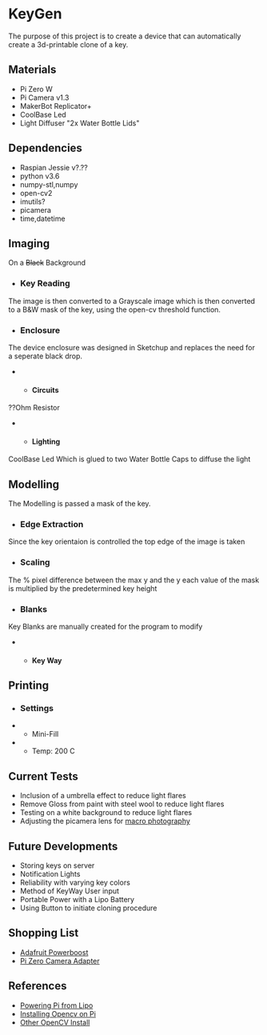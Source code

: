 # KeyGen 
The purpose of this project is to create a device that can automatically create a 3d-printable clone of a key.
## Materials 
* Pi Zero W
* Pi Camera v1.3
* MakerBot Replicator+
* CoolBase Led 
* Light Diffuser "2x Water Bottle Lids"
## Dependencies
* Raspian Jessie v?.??
* python v3.6
* numpy-stl,numpy
* open-cv2
* imutils?
* picamera
* time,datetime
## Imaging
On a <del>Black</del> Background
* ### Key Reading
The image is then converted to a Grayscale image which is then converted to a B&W mask of the key, using the open-cv threshold function. 
* ### Enclosure
The device enclosure was designed in Sketchup and replaces the need for a seperate black drop.
* * #### Circuits
??Ohm Resistor  
* * #### Lighting 
CoolBase Led 
Which is glued to two Water Bottle Caps to diffuse the light

## Modelling
The Modelling is passed a mask of the key.
* ### Edge Extraction 
Since the key orientaion is controlled the top edge of the image is taken 
* ### Scaling
The % pixel difference between the max y and the y each value of the mask is multiplied by the predetermined key height

* ### Blanks
Key Blanks are manually created for the program to modify
* * #### Key Way
## Printing
* ### Settings 
* * Mini-Fill
* * Temp: 200 C
## Current Tests
* Inclusion of a umbrella effect to reduce light flares
* Remove Gloss from paint with steel wool to reduce light flares
* Testing on a white background to reduce light flares
* Adjusting the picamera lens for [macro photography](https://www.raspberrypi.org/blog/macro-photography-with-the-camera-board/)
## Future Developments 
* Storing keys on server
* Notification Lights
* Reliability with varying key colors
* Method of KeyWay User input
* Portable Power with a Lipo Battery 
* Using Button to initiate cloning procedure
## Shopping List
* [Adafruit Powerboost](https://www.adafruit.com/product/1944)
* [Pi Zero Camera Adapter](https://www.adafruit.com/product/3157)
## References
* [Powering Pi from Lipo](https://github.com/NeonHorizon/lipopi)
* [Installing Opencv on Pi](https://www.pyimagesearch.com/2015/10/26/how-to-install-opencv-3-on-raspbian-jessie/)
* [Other OpenCV Install](http://pythonopencv.com/how-to-easily-install-opencv-3-on-raspberry-pi-23-in-raspbian-without-using-virtual-environments/)